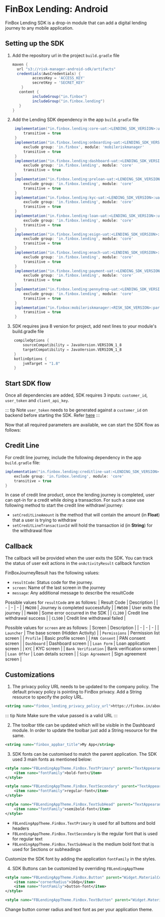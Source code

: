 # FinBox Lending: Android

FinBox Lending SDK is a drop-in module that can add a digital lending journey to any mobile application.

## Setting up the SDK

1. Add the repository url in the project `build.gradle` file
   ```groovy
   maven {
     url "s3://risk-manager-android-sdk/artifacts"
     credentials(AwsCredentials) {
            accessKey = 'ACCESS_KEY'
            secretKey = 'SECRET_KEY'
       }
      content {
            includeGroup("in.finbox")
            includeGroup("in.finbox.lending")
      }
   }
   ```
2. Add the Lending SDK dependency in the app `build.gradle` file

   ```groovy
    implementation("in.finbox.lending:core-uat:<LENDING_SDK_VERSION>:uat@aar") {
        transitive = true
    }
    implementation("in.finbox.lending:onboarding-uat:<LENDING_SDK_VERSION>:uat@aar") {
        exclude group: 'in.finbox', module: 'mobileriskmanager'
        transitive = true
    }
    implementation("in.finbox.lending:dashboard-uat:<LENDING_SDK_VERSION>:uat@aar") {
        exclude group: 'in.finbox.lending', module: 'core'
        transitive = true
    }
    implementation("in.finbox.lending:preloan-uat:<LENDING_SDK_VERSION>:uat@aar") {
        exclude group: 'in.finbox.lending', module: 'core'
        transitive = true
    }
    implementation("in.finbox.lending:kyc-uat:<LENDING_SDK_VERSION>:uat@aar") {
        exclude group: 'in.finbox.lending', module: 'core'
        transitive = true
    }
    implementation("in.finbox.lending:loan-uat:<LENDING_SDK_VERSION>:uat@aar") {
        exclude group: 'in.finbox.lending', module: 'core'
        transitive = true
    }
    implementation("in.finbox.lending:esign-uat:<LENDING_SDK_VERSION>:uat@aar") {
        exclude group: 'in.finbox.lending', module: 'core'
        transitive = true
    }
    implementation("in.finbox.lending:enach-uat:<LENDING_SDK_VERSION>:uat@aar") {
        exclude group: 'in.finbox.lending', module: 'core'
        transitive = true
    }
    implementation("in.finbox.lending:payment-uat:<LENDING_SDK_VERSION>:uat@aar") {
        exclude group: 'in.finbox.lending', module: 'core'
        transitive = true
    }
    implementation("in.finbox.lending:pennydrop-uat:<LENDING_SDK_VERSION>:uat@aar") {
        exclude group: 'in.finbox.lending', module: 'core'
        transitive = true
    }
    implementation("in.finbox:mobileriskmanager:<RISK_SDK_VERSION>:parent-release@aar") {
        transitive = true
    }
   ```

3. SDK requires java 8 version for project, add next lines to your module's build.gradle file

```groovy
    compileOptions {
        sourceCompatibility = JavaVersion.VERSION_1_8
        targetCompatibility = JavaVersion.VERSION_1_8
    }
    kotlinOptions {
        jvmTarget = "1.8"
    }
```

## Start SDK flow

Once all dependencies are added, SDK requires 3 inputs: `customer_id`, `user_token` and `client_api_key`.

::: tip Note
`user_token` needs to be generated against a `customer_id` on backend before starting the SDK. Refer [here](/middleware/sourcing-rest-api.html#generate-token)
:::

Now that all required parameters are available, we can start the SDK flow as follows:

<CodeSwitcher :languages="{kotlin:'Kotlin',java:'Java'}">
<template v-slot:kotlin>

```kotlin
val REQUEST_CODE_ONBOARDING = 101
val builder = FinBoxLending.Builder(context)
    .setCustomerId("<customer_id>")
    .setFinBoxApiKey("<client_api_key>")
    .setUserToken("<user_token>")
    .build()

startActivityForResult(
    builder.getLendingIntent(context),
    REQUEST_CODE_ONBOARDING
)
```

</template>
<template v-slot:java>

```java
private String REQUEST_CODE_ONBOARDING = 101;
FinBoxLending builder = FinBoxLending.Builder(context)
    .setCustomerId(<customer_id>)
    .setFinBoxApiKey(<client_api_key>)
    .setUserToken(<user_token>)
    .build();

startActivityForResult(
 builder.getLendingIntent(getContext()),
 REQUEST_CODE_ONBOARDING
)

```

</template>
</CodeSwitcher>

## Credit Line

For credit line journey, include the following dependency in the app `build.gradle` file:
```groovy
implementation("in.finbox.lending:creditline-uat:<LENDING_SDK_VERSION>:uat@aar") {
    exclude group: 'in.finbox.lending', module: 'core'
    transitive = true
}
```

In case of credit line product, once the lending journey is completed, user can opt-in for a credit while doing a transaction. For such a case use following method to start the credit line withdrawl journey:

<CodeSwitcher :languages="{kotlin:'Kotlin',java:'Java'}">
<template v-slot:kotlin>

```kotlin
val REQUEST_CODE_ONBOARDING = 101
val builder = FinBoxLending.Builder(context)
    .setCustomerId("<customer_id>")
    .setFinBoxApiKey("<client_api_key>")
    .setUserToken("<user_token>")
    .setCreditLineAmount(<withdraw_amount>)
    .setCreditLineTransactionId("<transaction_id>")
    .build()

startActivityForResult(
    builder.getLendingIntent(context),
    REQUEST_CODE_ONBOARDING
)
```

</template>
<template v-slot:java>

```java
private String REQUEST_CODE_ONBOARDING = 101;
FinBoxLending builder = FinBoxLending.Builder(context)
    .setCustomerId("<customer_id>")
    .setFinBoxApiKey("<client_api_key>")
    .setUserToken("<user_token>")
    .setCreditLineAmount(<withdraw_amount>)
    .setCreditLineTransactionId("<transaction_id>")
    .build();

startActivityForResult(
 builder.getLendingIntent(getContext()),
 REQUEST_CODE_ONBOARDING
)

```
</template>
</CodeSwitcher>

- `setCreditLineAmount` is the method that will contain the amount (in **Float**) that a user is trying to withdraw
- `setCreditLineTransactionId` will hold the transaction id (in **String**) for the withdrawal flow

## Callback

The callback will be provided when the user exits the SDK. You can track the status of user exit actions in the `onActivityResult` callback function

<CodeSwitcher :languages="{kotlin:'Kotlin',java:'Java'}">
<template v-slot:kotlin>

```kotlin
override fun onActivityResult(requestCode: Int, resultCode: Int, data: Intent?) {
    super.onActivityResult(requestCode, resultCode, data)
    if (requestCode == REQUEST_CODE_ONBOARDING) {
        val result = data.extras.getParcelable<FinBoxJourneyResult>(FINBOX_JOURNEY_RESULT)
        // callback when user exits the flow, intent data has information holding users state
    }
}
```

</template>
<template v-slot:java>

```java
@Override
private void onActivityResult(int requestCode, int resultCode, Intent data) {
    super.onActivityResult(requestCode, resultCode, data);
    if (requestCode == REQUEST_CODE_ONBOARDING) {
        if (resultCode == FinBoxLendingConstants.RESULT_EXIT) {
            // callback when user exits the flow, intent data has information holding users state
            FinBoxJourneyResult result = data.getExtras().getParcelable(FinBoxLendingConstants.FINBOX_JOURNEY_RESULT); // contains status of the journey
        }
    }
}
```

</template>
</CodeSwitcher>

FinBoxJourneyResult has the following values:
- `resultCode`: Status code for the journey.
- `screen`: Name of the last screen in the journey
- `message`: Any additional message to describe the resultCode

Possible values for `resultCode` are as follows:
| Result Code | Description |
| - | - | - |
| `MW200` | Journey is completed successfully |
| `MW500` | User exits the journey |
| `MW400` | Some error occurred in the SDK |
| `CL200` | Credit line withdrawal success |
| `CL500` | Credit line withdrawal failed |

Possible values for `screen` are as follows:
| Screen | Description |
| - | - | - |
| `Launcher` | The base screen (Hidden Activity) |
| `Permissions` | Permission list screen |
| `Profile` | Basic profile screen |
| `PAN Consent` | PAN consent screen |
| `Dashboard` | Dashboard screen |
| `Loan Form` | Loan application screen |
| `KYC` | KYC screen |
| `Bank Verification` | Bank verification screen |
| `Loan Offer` | Loan details screen |
| `Sign Agreement` | Sign agreement screen |


 
## Customizations

1. The privacy policy URL needs to be updated to the company policy. The default privacy policy is pointing to FinBox privacy. Add a String resource to specify the policy URL.

```xml
<string name="finbox_lending_privacy_policy_url">https://finbox.in/about/privacy</string>
```

::: tip Note
Make sure the value passed is a valid URL
:::

2. The toolbar title can be updated which will be visible in the Dashboard module. In order to update the toolbar just add a String resource for the same.

```xml
<string name="finbox_appbar_title">My App</string>
```

3. SDK fonts can be customised to match the parent application. The SDK used 3 main fonts as mentioned below:

```xml
<style name="FBLendingAppTheme.FinBox.TextPrimary" parent="TextAppearance.AppCompat">
    <item name="fontFamily">bold-font</item>
</style>

<style name="FBLendingAppTheme.FinBox.TextSecondary" parent="TextAppearance.AppCompat">
    <item name="fontFamily">regular-font</item>
</style>

<style name="FBLendingAppTheme.FinBox.TextSubHead" parent="TextAppearance.AppCompat">
    <item name="fontFamily">semibold-font</item>
</style>
```

- `FBLendingAppTheme.FinBox.TextPrimary` is used for all buttons and bold headers
- `FBLendingAppTheme.FinBox.TextSecondary` is the regular font that is used for regular text
- `FBLendingAppTheme.FinBox.TextSubHead` is the medium bold font that is used for Sections or subheadings

Customize the SDK font by adding the application `fontFamily` in the styles.

4. SDK Buttons can be customized by overriding `FBLendingAppTheme`

```xml
<style name="FBLendingAppTheme.FinBox.Button" parent="Widget.MaterialComponents.Button">
    <item name="cornerRadius">16dp</item>
    <item name="fontFamily">button-font</item>
</style>

<style name="FBLendingAppTheme.FinBox.TextButton" parent="Widget.MaterialComponents.Button.TextButton"></style>
```

Change button corner radius and text font as per your application theme.